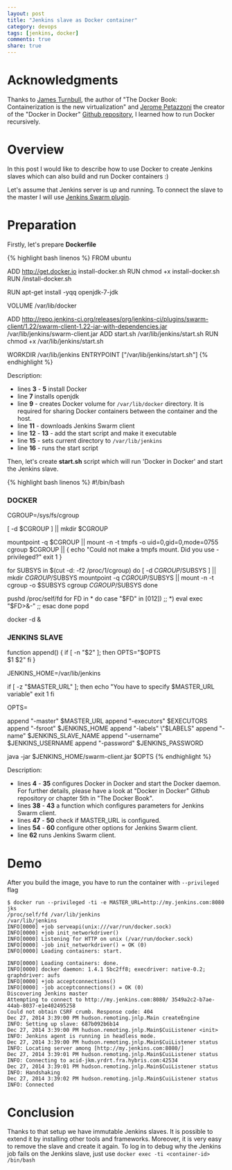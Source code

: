 ```yaml
---
layout: post
title: "Jenkins slave as Docker container"
category: devops
tags: [jenkins, docker]
comments: true
share: true
---
```


# Acknowledgments

Thanks to [James Turnbull](https://twitter.com/kartar), the author of "The Docker Book: Containerization is the new virtualization" and [Jerome Petazzoni](https://twitter.com/jpetazzo) the creator of the "Docker in Docker" [Github repository](https://github.com/jpetazzo/dind), I learned how to run Docker recursively.

# Overview

In this post I would like to describe how to use Docker to create Jenkins slaves which can also build and run Docker containers :)

Let's assume that Jenkins server is up and running. To connect the slave to the master I will use [Jenkins Swarm plugin](https://wiki.jenkins-ci.org/display/JENKINS/Swarm+Plugin).

# Preparation

Firstly, let's prepare **Dockerfile**

{% highlight bash linenos %}
FROM ubuntu

ADD http://get.docker.io install-docker.sh
RUN chmod +x install-docker.sh
RUN /install-docker.sh

RUN apt-get install -yqq openjdk-7-jdk

VOLUME /var/lib/docker

ADD http://repo.jenkins-ci.org/releases/org/jenkins-ci/plugins/swarm-client/1.22/swarm-client-1.22-jar-with-dependencies.jar /var/lib/jenkins/swarm-client.jar
ADD start.sh /var/lib/jenkins/start.sh
RUN chmod +x /var/lib/jenkins/start.sh

WORKDIR /var/lib/jenkins
ENTRYPOINT ["/var/lib/jenkins/start.sh"]
{% endhighlight %}

Description:

- lines **3** - **5** install Docker
- line **7** installs openjdk
- line **9** - creates Docker volume for `/var/lib/docker` directory. It is required for sharing Docker containers between the container and the host.
- line **11** - downloads Jenkins Swarm client
- line **12** - **13** - add the start script and make it executable
- line **15** - sets current directory to `/var/lib/jenkins`
- line **16** - runs the start script

Then, let's create **start.sh** script which will run 'Docker in Docker' and start the Jenkins slave.

{% highlight bash linenos %}
#!/bin/bash

### DOCKER ###
CGROUP=/sys/fs/cgroup

[ -d $CGROUP ] ||
mkdir $CGROUP

mountpoint -q $CGROUP ||
mount -n -t tmpfs -o uid=0,gid=0,mode=0755 cgroup $CGROUP || {
  echo "Could not make a tmpfs mount. Did you use -privileged?"
  exit 1
}

for SUBSYS in $(cut -d: -f2 /proc/1/cgroup)
do
  [ -d $CGROUP/$SUBSYS ] || mkdir $CGROUP/$SUBSYS
  mountpoint -q $CGROUP/$SUBSYS ||
  mount -n -t cgroup -o $SUBSYS cgroup $CGROUP/$SUBSYS
done

pushd /proc/self/fd
for FD in *
do
  case "$FD" in
    [012])
    ;;
    *)
    eval exec "$FD>&-"
    ;;
  esac
done
popd

docker -d &

### JENKINS SLAVE ###
function append() {
  if [ -n "$2" ]; then
  OPTS="$OPTS \
  $1 $2"
  fi
}

JENKINS_HOME=/var/lib/jenkins

if [ -z "$MASTER_URL" ]; then
  echo "You have to specify \$MASTER_URL variable"
  exit 1
fi

OPTS=

append "-master" $MASTER_URL
append "-executors" $EXECUTORS
append "-fsroot" $JENKINS_HOME
append "-labels" \"$LABELS\"
append "-name" $JENKINS_SLAVE_NAME
append "-username" $JENKINS_USERNAME
append "-password" $JENKINS_PASSWORD

java -jar $JENKINS_HOME/swarm-client.jar $OPTS
{% endhighlight %}

Description:

- lines **4** - **35** configures Docker in Docker and start the Docker daemon. For further details, please have a look at "Docker in Docker" Github repository or chapter 5th in "The Docker Book".
- lines **38** - **43** a function which configures parameters for Jenkins Swarm client.
- lines **47** - **50** check if MASTER_URL is configured.
- lines **54** - **60** configure other options for Jenkins Swarm client.
- line **62** runs Jenkins Swarm client.

# Demo

After you build the image, you have to run the container with `--privileged` flag

    $ docker run --privileged -ti -e MASTER_URL=http://my.jenkins.com:8080 jks
    /proc/self/fd /var/lib/jenkins
    /var/lib/jenkins
    INFO[0000] +job serveapi(unix:///var/run/docker.sock)
    INFO[0000] +job init_networkdriver()
    INFO[0000] Listening for HTTP on unix (/var/run/docker.sock)
    INFO[0000] -job init_networkdriver() = OK (0)
    INFO[0000] Loading containers: start.

    INFO[0000] Loading containers: done.
    INFO[0000] docker daemon: 1.4.1 5bc2ff8; execdriver: native-0.2; graphdriver: aufs
    INFO[0000] +job acceptconnections()
    INFO[0000] -job acceptconnections() = OK (0)
    Discovering Jenkins master
    Attempting to connect to http://my.jenkins.com:8080/ 3549a2c2-b7ae-44ab-8037-e1e402495258
    Could not obtain CSRF crumb. Response code: 404
    Dec 27, 2014 3:39:00 PM hudson.remoting.jnlp.Main createEngine
    INFO: Setting up slave: 687b092b6b14
    Dec 27, 2014 3:39:00 PM hudson.remoting.jnlp.Main$CuiListener <init>
    INFO: Jenkins agent is running in headless mode.
    Dec 27, 2014 3:39:00 PM hudson.remoting.jnlp.Main$CuiListener status
    INFO: Locating server among [http://my.jenkins.com:8080/]
    Dec 27, 2014 3:39:01 PM hudson.remoting.jnlp.Main$CuiListener status
    INFO: Connecting to acid-jkm.yrdrt.fra.hybris.com:42534
    Dec 27, 2014 3:39:01 PM hudson.remoting.jnlp.Main$CuiListener status
    INFO: Handshaking
    Dec 27, 2014 3:39:02 PM hudson.remoting.jnlp.Main$CuiListener status
    INFO: Connected

# Conclusion

Thanks to that setup we have immutable Jenkins slaves. It is possible to extend it by installing other tools and frameworks. Moreover, it is very easy to remove the slave and create it again. To log in to debug why the Jenkins job fails on the Jenkins slave, just use `docker exec -ti <container-id> /bin/bash`
